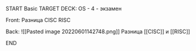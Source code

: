 START
Basic
TARGET DECK: OS - 4 - экзамен

Front: Разница CISC RISC

Back: ![[Pasted image 20220601142748.png]]
Разница [[CISC]] и [[RISC]]
<!--ID: 1663427618228-->
END 